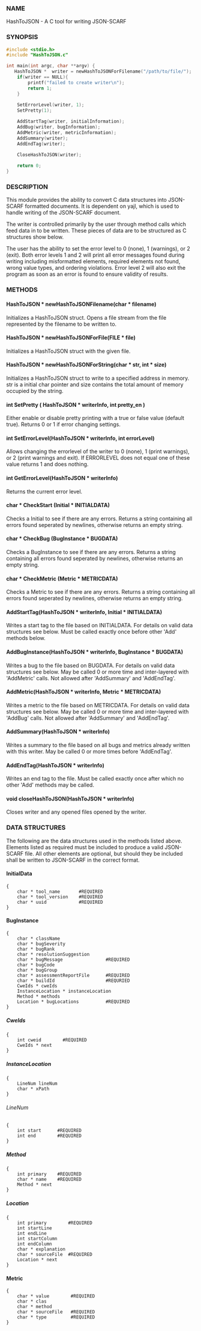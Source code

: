 ### NAME
HashToJSON - A C tool for writing JSON-SCARF
### SYNOPSIS
```c
#include <stdio.h>
#include "HashToJSON.c"

int main(int argc, char **argv) {
   HashToJSON *  writer = newHashToJSONForFilename("/path/to/file/");
    if(writer == NULL){
        printf("failed to create writer\n");
        return 1;
    }
    
    SetErrorLevel(writer, 1);
    SetPretty(1);

    AddStartTag(writer, initialInformation);
    AddBug(writer, bugInformation);
    AddMetric(writer, metricInformation);
    AddSummary(writer);
    AddEndTag(writer);

    CloseHashToJSON(writer);
     
    return 0;
}
```
### DESCRIPTION
This module provides the ability to convert C data structures into JSON-SCARF formatted documents. It is dependent on yajl, which is used to handle writing of the JSON-SCARF document.

The writer is controlled primarily by the user through method calls which feed data in to be written. These pieces of data are to be structured as C structures show below.

The user has the ability to set the error level to 0 (none), 1 (warnings), or 2 (exit). Both error levels 1 and 2 will print all error messages found during writing including misformatted elements, required elements not found, wrong value types, and ordering violations. Error level 2 will also exit the program as soon as an error is found to ensure validity of results.

### METHODS
#### HashToJSON * newHashToJSONFilename(char * filename)
Initializes a HashToJSON struct. Opens a file stream from the file represented by the filename to be written to.

#### HashToJSON * newHashToJSONForFile(FILE * file)
Initializes a HashToJSON struct with the given file.

#### HashToJSON * newHashToJSONForString(char * str, int * size)
Initializes a HashToJSON struct to write to a specified address in memory. str is a initial char pointer and size contains the total amount of memory occupied by the string.

#### int SetPretty ( HashToJSON * writerInfo, int pretty_en ) 
Either enable or disable pretty printing with a true or false value (default true). Returns 0 or 1 if error changing settings.

#### int SetErrorLevel(HashToJSON * writerInfo, int errorLevel)
Allows changing the errorlevel of the writer to 0 (none), 1 (print warnings), or 2 (print warnings and exit). If ERRORLEVEL does not equal one of these value returns 1 and does nothing.

#### int GetErrorLevel(HashToJSON * writerInfo)
Returns the current error level.

#### char * CheckStart (Initial * INITIALDATA)
Checks a Initial to see if there are any errors. Returns a string containing all errors found seperated by newlines, otherwise returns an empty string.
#### char * CheckBug (BugInstance * BUGDATA)
Checks a BugInstance to see if there are any errors. Returns a string containing all errors found seperated by newlines, otherwise returns an empty string.
#### char * CheckMetric (Metric * METRICDATA)
Checks a Metric to see if there are any errors. Returns a string containing all errors found seperated by newlines, otherwise returns an empty string.

#### AddStartTag(HashToJSON * writerInfo, Initial * INITIALDATA)
Writes a start tag to the file based on INITIALDATA. For details on valid data structures see below. Must be called exactly once before other 'Add' methods below.

#### AddBugInstance(HashToJSON * writerInfo, BugInstance * BUGDATA)
Writes a bug to the file based on BUGDATA. For details on valid data structures see below. May be called 0 or more time and inter-layered with 'AddMetric' calls. Not allowed after 'AddSummary' and 'AddEndTag'.

#### AddMetric(HashToJSON * writerInfo, Metric * METRICDATA)
Writes a metric to the file based on METRICDATA. For details on valid data structures see below. May be called 0 or more time and inter-layered with 'AddBug' calls. Not allowed after 'AddSummary' and 'AddEndTag'.

#### AddSummary(HashToJSON * writerInfo)
Writes a summary to the file based on all bugs and metrics already written with this writer. May be called 0 or more times before 'AddEndTag'.

#### AddEndTag(HashToJSON * writerInfo)
Writes an end tag to the file. Must be called exactly once after which no other 'Add' methods may be called.

#### void closeHashToJSON(HashToJSON * writerInfo)
Closes writer and any opened files opened by the writer.


### DATA STRUCTURES

The following are the data structures used in the methods listed above. Elements listed as required must be included to produce a valid JSON-SCARF file. All other elements are optional, but should they be included shall be written to JSON-SCARF in the correct format.

#### InitialData
```
{
    char * tool_name       #REQUIRED
    char * tool_version    #REQUIRED 
    char * uuid            #REQUIRED
} 
```
#### BugInstance
```
{
    char * className
    char * bugSeverity
    char * bugRank
    char * resolutionSuggestion
    char * bugMessage                #REQUIRED
    char * bugCode
    char * bugGroup 
    char * assessmentReportFile      #REQUIRED
    char * buildId                   #REQURIED
    CweIds * cweIds
    InstanceLocation * instanceLocation
    Method * methods
    Location * bugLocations          #REQUIRED
}
```
##### CweIds
```
{
    int cweid        #REQUIRED
    CweIds * next
}
```
##### InstanceLocation
```
{
    LineNum lineNum
    char * xPath
}
```
###### LineNum
```
{
    int start      #REQUIRED
    int end        #REQUIRED
}
```
##### Method
```
{
    int primary    #REQUIRED
    char * name    #REQUIRED
    Method * next
}
```
##### Location
```
{
    int primary        #REQUIRED
    int startLine
    int endLine
    int startColumn
    int endColumn
    char * explanation
    char * sourceFile  #REQUIRED
    Location * next
}
```
#### Metric
```
{
    char * value        #REQUIRED
    char * clas
    char * method
    char * sourceFile   #REQUIRED
    char * type         #REQUIRED
}
```

